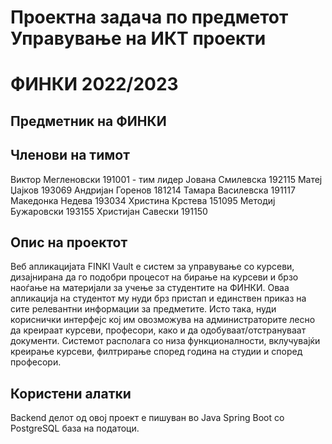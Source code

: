 # Проектна задача по предметот Управување на ИКТ проекти
# ФИНКИ 2022/2023

## Предметник на ФИНКИ

## Членови на тимот

Виктор Мегленовски 191001 - тим лидер
Јована Смилевска 192115 
Матеј Џајков 193069
Андријан Горенов 181214
Тамара Василевска 191117
Македонка Недева 193034
Христина Крстева 151095
Методиј Бужаровски 193155
Христијан Савески 191150

## Опис на проектот

Веб апликацијата FINKI Vault e систем за управување со курсеви, дизајнирана да го подобри процесот на бирање на курсеви и брзо наоѓање на материјали за учење за студентите на ФИНКИ. Оваа апликација на студентот му нуди брз пристап и единствен приказ на сите релевантни информации за предметите. Исто така, нуди кориснички интерфејс кој им овозможува на администраторите лесно да креираат курсеви, професори, како и да одобуваат/отстрануваат документи. Системот располага со низа функционалности, вклучувајќи креирање курсеви, филтрирање според година на студии и според професори.


## Користени алатки

Backend делот од овој проект е пишуван во Java Spring Boot со PostgreSQL база на податоци. 
